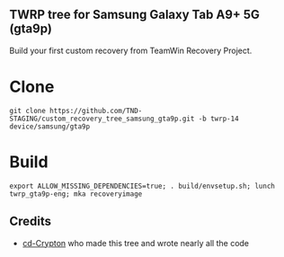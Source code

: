 ## TWRP tree for Samsung Galaxy Tab A9+ 5G (gta9p)
Build your first custom recovery from TeamWin Recovery Project.


# Clone
    git clone https://github.com/TND-STAGING/custom_recovery_tree_samsung_gta9p.git -b twrp-14 device/samsung/gta9p

# Build
    export ALLOW_MISSING_DEPENDENCIES=true; . build/envsetup.sh; lunch twrp_gta9p-eng; mka recoveryimage

## Credits
- [cd-Crypton](https://github.com/cd-Crypton) who made this tree and wrote nearly all the code
